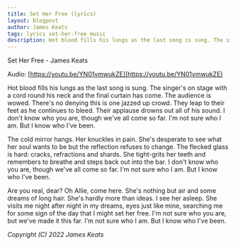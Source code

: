 ```yaml
---
title: Set Her Free (lyrics)
layout: blogpost
author: James Keats
tags: lyrics set-her-free music
description: Hot blood fills his lungs as the last song is sung. The singer's on stage with a cord round his neck [...]
---
```


Set Her Free - James Keats

Audio: [https://youtu.be/YN01vmwukZE](https://youtu.be/YN01vmwukZE)

Hot blood fills his lungs as the last song is sung. The singer's on stage with a cord round his neck and the final curtain has come. The audience is wowed. There's no denying this is one jazzed up crowd. They leap to their feet as he continues to bleed. Their applause drowns out all of his sound. I don't know who you are, though we've all come so far. I'm not sure who I am. But I know who I've been.

The cold mirror hangs. Her knuckles in pain. She's desperate to see what her soul wants to be but the reflection refuses to change. The flecked glass is hard: cracks, refractions and shards. She tight-grits her teeth and remembers to breathe and steps back out into the bar. I don't know who you are, though we've all come so far. I'm not sure who I am. But I know who I've been.

Are you real, dear? Oh Allie, come here. She's nothing but air and some dreams of long hair. She's hardly more than ideas. I see her asleep. She visits me night after night in my dreams, eyes just like mine, searching me for some sign of the day that I might set her free. I'm not sure who you are, but we've made it this far. I'm not sure who I am. But I know who I've been.

*Copyright (C) 2022 James Keats*
